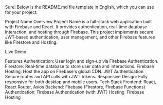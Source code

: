 
Sure! Below is the README.md file template in English, which you can use for your project:

Project Name
Overview
Project Name is a full-stack web application built with Firebase and React. It provides authentication, real-time database interaction, and hosting through Firebase. This project implements secure JWT-based authentication, user management, and other Firebase features like Firestore and Hosting.

Live Demo

Features
Authentication: User login and sign-up via Firebase Authentication.
Firestore: Real-time database to store user data and interactions.
Firebase Hosting: Host the app on Firebase's global CDN.
JWT Authentication: Secure routes and API calls with JWT tokens.
Responsive Design: Fully responsive for both desktop and mobile users.
Tech Stack
Frontend: React, React Router, Axios
Backend: Firebase (Firestore, Firebase Functions)
Authentication: Firebase Authentication (with JWT)
Hosting: Firebase Hosting